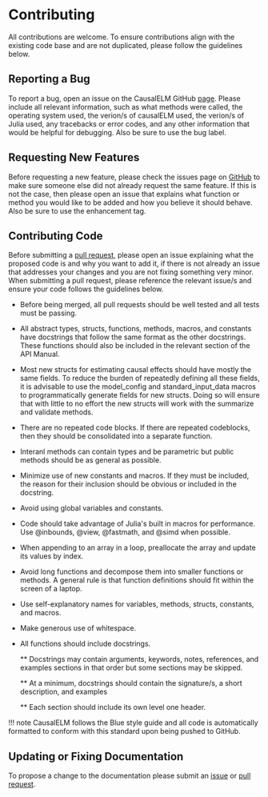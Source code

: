 # Contributing
All contributions are welcome. To ensure contributions align with the existing code base and 
are not duplicated, please follow the guidelines below.

## Reporting a Bug
To report a bug, open an issue on the CausalELM GitHub [page](https://github.com/dscolby/CausalELM.jl/issues). Please include all relevant information, such as what methods were called, the operating system used, the 
verion/s of causalELM used, the verion/s of Julia used, any tracebacks or error codes, and 
any other information that would be helpful for debugging. Also be sure to use the bug label.

## Requesting New Features
Before requesting a new feature, please check the issues page on [GitHub](https://github.com/dscolby/CausalELM.jl/issues) to make sure someone else did not already request the same feature. If this is not the case, then please 
open an issue that explains what function or method you would like to be added and how you 
believe it should behave. Also be sure to use the enhancement tag.

## Contributing Code
Before submitting a [pull request](https://github.com/dscolby/CausalELM.jl/pulls), please 
open an issue explaining what the proposed code is and why you want to add it, if there is 
not already an issue that addresses your changes and you are not fixing something very 
minor. When submitting a pull request, please reference the relevant issue/s and ensure your 
code follows the guidelines below.

*   Before being merged, all pull requests should be well tested and all tests must be passing.

*   All abstract types, structs, functions, methods, macros, and constants have docstrings 
    that follow the same format as the other docstrings. These functions should also be 
    included in the relevant section of the API Manual.

*   Most new structs for estimating causal effects should have mostly the same fields. To 
    reduce the burden of repeatedly defining all these fields, it is advisable to use the 
    model_config and standard_input_data macros to programmatically generate fields for new 
    structs. Doing so will ensure that with little to no effort the new structs will work 
    with the summarize and validate methods.

*   There are no repeated code blocks. If there are repeated codeblocks, then they should be 
    consolidated into a separate function.

*   Interanl methods can contain types and be parametric but public methods should be as 
    general as possible.

*   Minimize use of new constants and macros. If they must be included, the reason for their 
    inclusion should be obvious or included in the docstring.

*   Avoid using global variables and constants.

*   Code should take advantage of Julia's built in macros for performance. Use @inbounds, 
    @view, @fastmath, and @simd when possible.

*   When appending to an array in a loop, preallocate the array and update its values by 
    index.

*   Avoid long functions and decompose them into smaller functions or methods. A general 
    rule is that function definitions should fit within the screen of a laptop.

*   Use self-explanatory names for variables, methods, structs, constants, and macros.

*   Make generous use of whitespace.

*   All functions should include docstrings.

    **  Docstrings may contain arguments, keywords, notes, references, and examples sections 
        in that order but some sections may be skipped.

    **  At a minimum, docstrings should contain the signature/s, a short description, and 
        examples

    **  Each section should include its own level one header.

!!! note
    CausalELM follows the Blue style guide and all code is automatically formatted to 
    conform with this standard upon being pushed to GitHub.

## Updating or Fixing Documentation
To propose a change to the documentation please submit an [issue](https://github.com/dscolby/CausalELM/issues) 
or [pull request](https://github.com/dscolby/CausalELM/pulls).